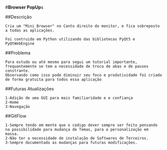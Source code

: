 #**Browser PopUp**s

##Descrição

    Cria um "Mini Browser" no Canto direito do monitor, e fica sobreposto a todas as aplicações.

    Foi contruido em Python utilizando das bibliotecas PyQt5 e PyQtWebEngine

##Problema

    Para estudo ou até mesmo para segui um tutorial importante, frequantemente se tem a necessidade de troca de abas e de pauses constrante.
    Observando como isso pode diminuir seu foco e produtividade foi criado de forma gratuita para todos essa aplicação


##Futuras Atualizações

    1-Adição de uma GUI para mais familiaridade e e confiança
    2-Home
    3-Navegação

##GitFlow

    1-Sempre tendo em mente que o codigo dever sempre ser feito pensando na possibilidade para mudança de Temas, para a personalização em massa.
    2-Não ter a necessidade de instalação de Softwares de Terceiros.
    3-Sempre documentado as mudanças para futuras modificações.

